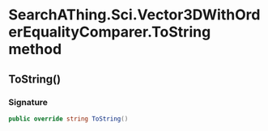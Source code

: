 # SearchAThing.Sci.Vector3DWithOrderEqualityComparer.ToString method
## ToString()
### Signature
```csharp
public override string ToString()
```
